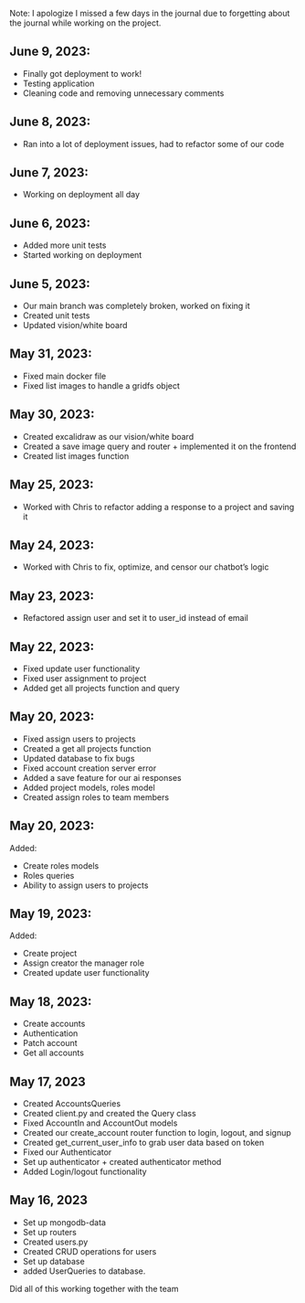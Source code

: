 Note: I apologize I missed a few days in the journal due to forgetting about the journal while working on the project.

## June 9, 2023:

-   Finally got deployment to work!
-   Testing application
-   Cleaning code and removing unnecessary comments

## June 8, 2023:

-   Ran into a lot of deployment issues, had to refactor some of our code

## June 7, 2023:

-   Working on deployment all day

## June 6, 2023:

-   Added more unit tests
-   Started working on deployment

## June 5, 2023:

-   Our main branch was completely broken, worked on fixing it
-   Created unit tests
-   Updated vision/white board

## May 31, 2023:

-   Fixed main docker file
-   Fixed list images to handle a gridfs object

## May 30, 2023:

-   Created excalidraw as our vision/white board
-   Created a save image query and router + implemented it on the frontend
-   Created list images function

## May 25, 2023:

-   Worked with Chris to refactor adding a response to a project and saving it

## May 24, 2023:

-   Worked with Chris to fix, optimize, and censor our chatbot’s logic

## May 23, 2023:

-   Refactored assign user and set it to user_id instead of email

## May 22, 2023:

-   Fixed update user functionality
-   Fixed user assignment to project
-   Added get all projects function and query

## May 20, 2023:

-   Fixed assign users to projects
-   Created a get all projects function
-   Updated database to fix bugs
-   Fixed account creation server error
-   Added a save feature for our ai responses
-   Added project models, roles model
-   Created assign roles to team members

## May 20, 2023:

Added:

-   Create roles models
-   Roles queries
-   Ability to assign users to projects

## May 19, 2023:

Added:

-   Create project
-   Assign creator the manager role
-   Created update user functionality

## May 18, 2023:

-   Create accounts
-   Authentication
-   Patch account
-   Get all accounts

## May 17, 2023

-   Created AccountsQueries
-   Created client.py and created the Query class
-   Fixed AccountIn and AccountOut models
-   Created our create_account router function to login, logout, and signup
-   Created get_current_user_info to grab user data based on token
-   Fixed our Authenticator
-   Set up authenticator + created authenticator method
-   Added Login/logout functionality

## May 16, 2023

-   Set up mongodb-data
-   Set up routers
-   Created users.py
-   Created CRUD operations for users
-   Set up database
-   added UserQueries to database.

Did all of this working together with the team
